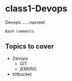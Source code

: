 # class1-Devops
Devops
......navreet
```
Bash comments
```

## Topics to cover
* Devops 
  * GIT
  * jERKINS
* bitbucket
